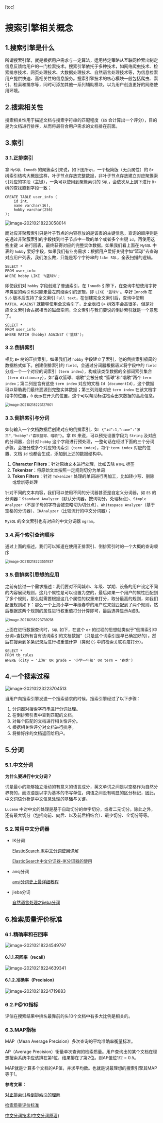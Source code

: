 [toc]



# 搜索引擎相关概念

## 1.搜索引擎是什么

所谓搜索引擎，就是根据用户需求与一定算法，运用特定策略从互联网检索出制定信息反馈给用户的一门检索技术。搜索引擎依托于多种技术，如网络爬虫技术、检索排序技术、网页处理技术、大数据处理技术、自然语言处理技术等，为信息检索用户提供快速、高相关性的信息服务。搜索引擎技术的核心模块一般包括爬虫、索引、检索和排序等，同时可添加其他一系列辅助模块，以为用户创造更好的网络使用环境。



## 2.搜索相关性

搜索相关性用于描述文档与搜索字符串的匹配程度（`ES` 会计算出一个评分），目的是为文档进行排序，从而将最符合用户需求的文档排在前面。



## 3.索引

### 3.1.正排索引

拿 `MySQL Innodb` 的聚簇索引来说，如下图所示，一个极简版（无页属性）的 `B+` 树索引结构大概是这样，叶子节点存放完整数据，非叶子节点存放建立对应聚簇索引对应的字段（主键），一条可以使用到聚簇索引的 `SQL`，会依次从上到下进行 `B+` 树的查找直到字段一致；

```
CREATE TABLE user_info (
	id int,
	name varchar(16),
	hobby varchar(256)
);
```

![image-20210218223058014](https://homan-blog.oss-cn-beijing.aliyuncs.com/study-demo/elastic-search-demo/image-20210218223058014.png)

而对应非聚簇索引只是叶子节点的内容存放的是该表的主键信息，查询的顺序则是先通过非聚簇索引的字段找到叶子节点中一致的单个或者多个主键 `id`，再使用这些主键 `id` 进行回表，最终获得对应的完整实体数据。如果我们看上面在 `MySQL` 中表的 `hobby` 爱好字段，如果我们有业务需求：根据用户爱好关键字如“篮球”去查询对应用户列表，我们怎么做，只能是写个字符串的 `like SQL`，全表扫描的逻辑。

```
SELECT *
FROM user_info
WHERE hobby LIKE '%篮球%';
```

 即使我们对 `hobby` 字段创建了普通索引，在 `Innodb` 引擎下，在查询中想使用字符串类型的索引也只能走最左前缀索引的逻辑，即 `LIKE '篮球%'`。幸好 `Innodb` 在 `5.6` 版本后支持了全文索引 `Full text`，在创建完全文索引后，查询中使用 `MATCH`、`AGAINST` 就能够使用全文索引了，比全表扫 `B+` 树效率会高很多，但是对应全文索引会占据相当的磁盘空间。全文索引与我们要说的倒排索引就是一个意思了。

```
SELECT *
FROM user_info
WHERE MATCH (hobby) AGAINST ('篮球');
```



### 3.2.倒排索引

相比 `B+` 树的正排索引，如果我们对 `hobby` 字段建立了索引，他的倒排索引极简的数据格式如下。创建倒排索引的 `field`，会通过分词器根据语义将字段中的 `field` 分成一个一个对应的词索引（`term index`），构成该类型数据的全部词索引集合（`term dictionary`），如“喜欢篮球、唱歌”会被分成 “篮球”和“唱歌”两个 `term index`；第二列是含有这些 `term index` 对应的文档 `Id`（`documentId`），这个数据可以帮助我们最终溯源到完整实体数据；第三列则是对应 `term index` 在该文档字段中的位置，`0` 表示在开头的位置，这个可以帮助标注检索出来数据的高亮信息。

<img src="https://homan-blog.oss-cn-beijing.aliyuncs.com/study-demo/elastic-search-demo/image-20210218223127901.png" alt="image-20210218223127901" style="zoom:80%;" />



### 3.3.倒排索引与分词

如何输入一个文档数据后创建对应的倒排索引，如 ` {"id":1,"name":"张三","hobby":"喜欢篮球、唱歌"}`。拿 `ES` 来说，可以预先设置字段为 `String` 及对应的分词器，会针对 `hobby` 这个字段进行预处理，一整句话在经过下面的三个分词步骤，会被分成多个对应的词索引（`term index`），每个 `term index` 对应的位置、文档 `id` 也都会生成，添加到上述的数据结构中。

1. **Character Filters**：针对原始文本进行处理，比如去除 `HTML` 标签
1. **Tokenizer**：将原始文本按照一定规则切分为单词
1. **Token Filters**：针对 `Tokenizer` 处理的单词进行再加工，比如转小写、删除或增新等处理

针对不同的文本内容，我们可以使用不同的分词器甚至是自定义分词器，如 `ES` 的分词器：`Standard Analyzer`（默认分词器，按词切分，处理标点）、`Simple Analyzer`（不是子母的字符会被忽略切为切分点）、`Whitespace Analyzer`（基于空格的分词器）、`IKAnalyzer`（比较流行的中文分词器）；

`MySQL` 的全文索引也有对应的中文分词器 `ngram`。



### 3.4.两个索引查询顺序

通过上面的描述，我们可以知道在使用正排索引、倒排索引时的一个大概的查询顺序

<img src="https://homan-blog.oss-cn-beijing.aliyuncs.com/study-demo/elastic-search-demo/image-20210218223551937.png" alt="image-20210218223551937" style="zoom:80%;" />



### 3.5.倒排索引思想的应用

之前有接过一个需求描述：我们要对不同城市、年级、学期、设备的用户设定不同的内容展现规则，这几个属性是可以设置为空的，最后如果一个用户的属性匹配到了多个规则，那么就需要根据这几个属性的权重来打分，取分最高的规则，如我们配置规则如下：那么一个上海小学一年级春季的用户过来就匹配到了两个规则，然后根据这两个规则的属性进行权重值打分计算即可，最后选择显示A或B。

<img src="https://homan-blog.oss-cn-beijing.aliyuncs.com/study-demo/elastic-search-demo/image-20210218223739218.png" alt="image-20210218223739218" style="zoom: 80%;" />

上面在进行数据查询时，`SQL` 如下，在这个 `or` 的过程的思想就类似于“倒排索引中分词+查找所有含有该词索引的文档数据”（只是这个词索引是早已确定好的），然后在搜索到多条记录后进行权重值计算（类似 `ES` 中的检索关联程度打分）。

```
SELECT *
FROM tb_rules
WHERE (city = '上海' OR grade = '小学一年级' OR term = '春季')
```



## 4.一个搜索过程

![image-20210223223704513](https://homan-blog.oss-cn-beijing.aliyuncs.com/study-demo/elastic-search-demo/image-20210223223704513.png)

当用户向搜索引擎发送一个搜索请求的时候，搜索引擎经过了以下步骤：
1. 分词器对搜索字符串进行分词处理。
1. 在倒排索引表中查到匹配的文档。
1. 对每个匹配的文档进行相关性评分。
1. 根据相关性评分对文档进行排序。
1. 将排好序的文档返回给用户。



## 5.分词

### 5.1.中文分词

**为什么要进行中文分词？**

词是最小的能够独立活动的有意义的语言成分，英文单词之间是以空格作为自然分界符的，而汉语是以字为基本的书写单位，词语之间没有明显的区分标记，因此，中文词语分析是中文信息处理的基础与关键。

`Lucene` 中对中文的处理是基于自动切分的单字切分，或者二元切分。除此之外，还有最大切分（包括向前、向后、以及前后相结合）、最少切分、全切分等等。


### 5.2.常用中文分词器

- IK分词

  [ElasticSearch IK中文分词使用详解](https://blog.csdn.net/xsdxs/article/details/72853288)

  [ElasticSearch中文分词器-IK分词器的使用](https://www.cnblogs.com/haixiang/p/11810799.html)

- ansj分词

  [ansj分词史上最详细教程](https://www.cnblogs.com/a-du/p/9667785.html)

- jieba分词

  [自然语言处理之jieba分词](https://www.cnblogs.com/chenhuabin/p/13521253.html)



## 6.检索质量评价标准

### 6.1.精确率和召回率

![image-20210218224549797](https://homan-blog.oss-cn-beijing.aliyuncs.com/study-demo/elastic-search-demo/image-20210218224549797.png)

#### 6.1.1.召回率（recall）

![image-20210218224639341](https://homan-blog.oss-cn-beijing.aliyuncs.com/study-demo/elastic-search-demo/image-20210218224639341.png)

#### 6.1.2.准确率（Precision）

![image-20210218224719883](https://homan-blog.oss-cn-beijing.aliyuncs.com/study-demo/elastic-search-demo/image-20210218224719883.png)

### 6.2.P@10指标

评估在搜索结果中排名最靠前的头10个文档中有多大比例是相关的。



### 6.3.MAP指标

MAP（Mean Average Precision）多次查询的平均准确率衡量标准。

AP（Average Precision）衡量单次查询的检索质量。用户查询出的某个文档在理想搜索系统中应该排在第1位，结果排在了第2位。则AP值位1/2 = 0.5。

MAP就是计算多个文档的AP值，并求平均数。也就是说最理想的搜索引擎其MAP等于1。































**参考文章：**

[对正排索引与倒排索引的理解](https://juejin.cn/post/6850418110424416270)

[检索质量评价标准](https://www.yuque.com/backend/gc31mc/naaye2)

[中文分词技术(中文分词原理)](https://www.cnblogs.com/flish/archive/2011/08/08/2131031.html)



